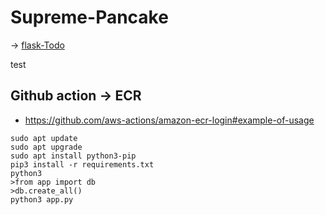 # Supreme-Pancake

-> [flask-Todo](https://github.com/Kogoon/flask-Todo)

test

## Github action -> ECR
* https://github.com/aws-actions/amazon-ecr-login#example-of-usage

```
sudo apt update 
sudo apt upgrade
sudo apt install python3-pip
pip3 install -r requirements.txt
python3
>from app import db
>db.create_all()
python3 app.py
```
